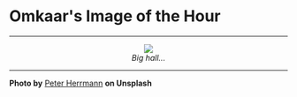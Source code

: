 # Omkaar's Image of the Hour

---

<div align="center">

<a href="https://unsplash.com/photos/a-grand-empty-room-with-a-striking-red-ceiling-FBlQN_UHQzc">
  <img src="https://images.unsplash.com/photo-1753548820312-f7a27474bf53?crop=entropy&cs=tinysrgb&fit=max&fm=jpg&ixid=M3w3NjA2Nzh8MHwxfHJhbmRvbXx8fHx8fHx8fDE3NTQ1OTY4MDB8&ixlib=rb-4.1.0&q=80&w=1080" style="max-width:100%; height:auto;">
</a>

<br>
<i>Big hall...</i>

</div>

---

**Photo by** [Peter Herrmann](https://unsplash.com/@tama66) **on Unsplash**

